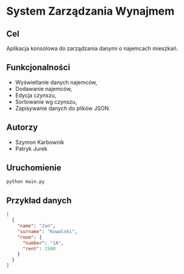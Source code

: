 # System Zarządzania Wynajmem

## Cel
Aplikacja konsolowa do zarządzania danymi o najemcach mieszkań.

## Funkcjonalności
- Wyświetlanie danych najemców,
- Dodawanie najemców,
- Edycja czynszu,
- Sortowanie wg czynszu,
- Zapisywanie danych do plików JSON.

## Autorzy
- Szymon Karbownik
- Patryk Jurek

## Uruchomienie
```
python main.py
```

## Przykład danych
```json
[
  {
    "name": "Jan",
    "surname": "Kowalski",
    "room": {
      "number": "1A",
      "rent": 1500
    }
  }
]
```

